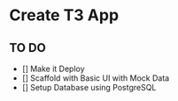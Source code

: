 # Create T3 App

## TO DO
- []    Make it Deploy
- []    Scaffold with Basic UI  with Mock Data
- []    Setup Database using PostgreSQL 
